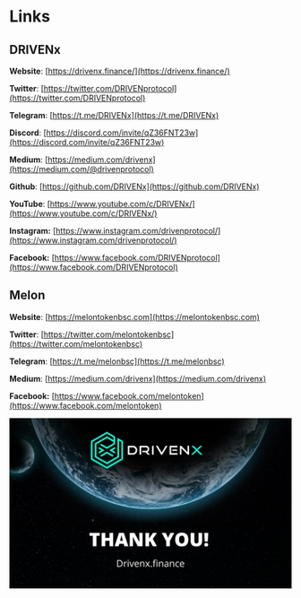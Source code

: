 # Links

## DRIVENx

**Website**: [https://drivenx.finance/](https://drivenx.finance/)

**Twitter**: [https://twitter.com/DRIVENprotocol](https://twitter.com/DRIVENprotocol)

**Telegram**: [https://t.me/DRIVENx](https://t.me/DRIVENx)

**Discord**: [https://discord.com/invite/qZ36FNT23w](https://discord.com/invite/qZ36FNT23w)

**Medium**: [https://medium.com/drivenx](https://medium.com/@drivenprotocol)

**Github**: [https://github.com/DRIVENx](https://github.com/DRIVENx)

**YouTube**:  [https://www.youtube.com/c/DRIVENx/](https://www.youtube.com/c/DRIVENx/) 

**Instagram:** [https://www.instagram.com/drivenprotocol/](https://www.instagram.com/drivenprotocol/)

**Facebook:** [https://www.facebook.com/DRIVENprotocol](https://www.facebook.com/DRIVENprotocol)

## Melon

**Website**: [https://melontokenbsc.com](https://melontokenbsc.com)

**Twitter**: [https://twitter.com/melontokenbsc](https://twitter.com/melontokenbsc)

**Telegram**: [https://t.me/melonbsc](https://t.me/melonbsc)

**Medium**: [https://medium.com/drivenx](https://medium.com/drivenx)

**Facebook:** [https://www.facebook.com/melontoken](https://www.facebook.com/melontoken)

![](../.gitbook/assets/photo_2021-06-21_19-00-20.jpg)


